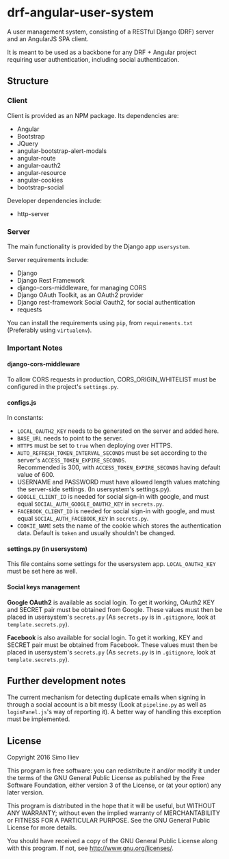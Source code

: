 # drf-angular-user-system
A user management system, consisting of a RESTful Django (DRF) server and an AngularJS SPA client.

It is meant to be used as a backbone for any DRF + Angular project requiring user authentication, including social authentication.

## Structure

### Client

Client is provided as an NPM package. Its dependencies are:

* Angular
* Bootstrap
* JQuery
* angular-bootstrap-alert-modals
* angular-route
* angular-oauth2
* angular-resource
* angular-cookies
* bootstrap-social

Developer dependencies include:

* http-server

### Server

The main functionality is provided by the Django app `usersystem`.

Server requirements include:

* Django
* Django Rest Framework
* django-cors-middleware, for managing CORS
* Django OAuth Toolkit, as an OAuth2 provider
* Django rest-framework Social Oauth2, for social authentication
* requests

You can install the requirements using `pip`, from `requirements.txt` (Preferably using `virtualenv`).

### Important Notes

#### django-cors-middleware
To allow CORS requests in production, CORS_ORIGIN_WHITELIST must be configured in the project's `settings.py`.

#### configs.js
In constants:
* `LOCAL_OAUTH2_KEY` needs to be generated on the server and added here.
* `BASE_URL` needs to point to the server.
* `HTTPS` must be set to `true` when deploying over HTTPS.
* `AUTO_REFRESH_TOKEN_INTERVAL_SECONDS` must be set according to the server's `ACCESS_TOKEN_EXPIRE_SECONDS`.  
Recommended is 300, with `ACCESS_TOKEN_EXPIRE_SECONDS` having default value of 600.
* USERNAME and PASSWORD must have allowed length values matching the server-side settings. (In usersystem's settings.py).
* `GOOGLE_CLIENT_ID` is needed for social sign-in with google, and must equal `SOCIAL_AUTH_GOOGLE_OAUTH2_KEY` in `secrets.py`.
* `FACEBOOK_CLIENT_ID` is needed for social sign-in with google, and must equal `SOCIAL_AUTH_FACEBOOK_KEY` in `secrets.py`.
* `COOKIE_NAME` sets the name of the cookie which stores the authentication data. Default is `token` and usually shouldn't be changed.

#### settings.py (in usersystem)
This file contains some settings for the usersystem app.
`LOCAL_OAUTH2_KEY` must be set here as well.

#### Social keys management
__Google OAuth2__ is available as social login.
To get it working, OAuth2 KEY and SECRET pair must be obtained from Google.
These values must then be placed in usersystem's `secrets.py` (As `secrets.py` is in `.gitignore`, look at `template.secrets.py`).  

__Facebook__ is also available for social login.
To get it working, KEY and SECRET pair must be obtained from Facebook.
These values must then be placed in usersystem's `secrets.py` (As `secrets.py` is in `.gitignore`, look at `template.secrets.py`).

## Further development notes

The current mechanism for detecting duplicate emails when signing in through a social account
is a bit messy (Look at `pipeline.py` as well as `loginPanel.js`'s way of reporting it). A better way of handling this exception must be implemented.

## License

Copyright 2016  Simo Iliev

This program is free software: you can redistribute it and/or modify
it under the terms of the GNU General Public License as published by
the Free Software Foundation, either version 3 of the License, or
(at your option) any later version.

This program is distributed in the hope that it will be useful,
but WITHOUT ANY WARRANTY; without even the implied warranty of
MERCHANTABILITY or FITNESS FOR A PARTICULAR PURPOSE.  See the
GNU General Public License for more details.

You should have received a copy of the GNU General Public License
along with this program.  If not, see <http://www.gnu.org/licenses/>.
